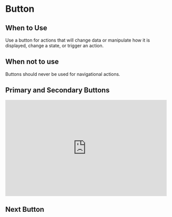 # Button

## When to Use

Use a button for actions that will change data or manipulate how it is displayed, change a state, or trigger an action. 

## When not to use

Buttons should never be used for navigational actions.

## Primary and Secondary Buttons

<iframe height="300" style="width: 100%;" scrolling="no" title="Primary and Secondary Button" src="https://codepen.io/umass-dx-team/embed/wvqQzRz?default-tab=html%2Cresult" frameborder="no" loading="lazy" allowtransparency="true" allowfullscreen="true">
  See the Pen <a href="https://codepen.io/umass-dx-team/pen/wvqQzRz">
  Primary and Secondary Button</a> by UMass Digital Experience Team (<a href="https://codepen.io/umass-dx-team">@umass-dx-team</a>)
  on <a href="https://codepen.io">CodePen</a>.
</iframe>

## Next Button

